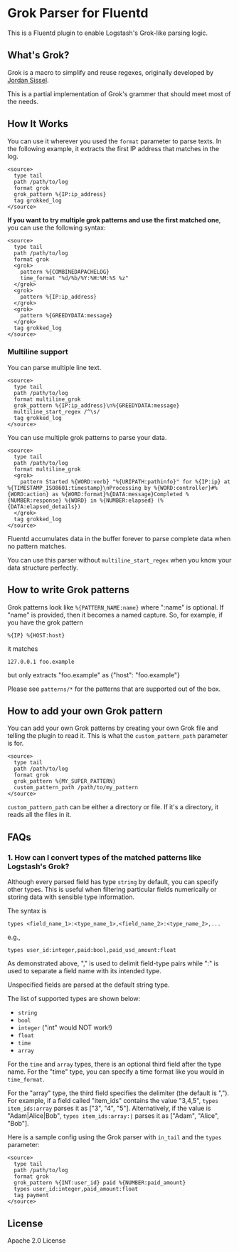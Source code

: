# Grok Parser for Fluentd

This is a Fluentd plugin to enable Logstash's Grok-like parsing logic.

## What's Grok?

Grok is a macro to simplify and reuse regexes, originally developed by [Jordan Sissel](http://github.com/jordansissel).

This is a partial implementation of Grok's grammer that should meet most of the needs.

## How It Works

You can use it wherever you used the `format` parameter to parse texts. In the following example, it
extracts the first IP address that matches in the log.

```aconf
<source>
  type tail
  path /path/to/log
  format grok
  grok_pattern %{IP:ip_address}
  tag grokked_log
</source>
```

**If you want to try multiple grok patterns and use the first matched one**, you can use the following syntax:

```aconf
<source>
  type tail
  path /path/to/log
  format grok
  <grok>
    pattern %{COMBINEDAPACHELOG}
    time_format "%d/%b/%Y:%H:%M:%S %z"
  </grok>
  <grok>
    pattern %{IP:ip_address}
  </grok>
  <grok>
    pattern %{GREEDYDATA:message}
  </grok>
  tag grokked_log
</source>
```

### Multiline support

You can parse multiple line text.

```aconf
<source>
  type tail
  path /path/to/log
  format multiline_grok
  grok_pattern %{IP:ip_address}\n%{GREEDYDATA:message}
  multiline_start_regex /^\s/
  tag grokked_log
</source>
```

You can use multiple grok patterns to parse your data.

```aconf
<source>
  type tail
  path /path/to/log
  format multiline_grok
  <grok>
    pattern Started %{WORD:verb} "%{URIPATH:pathinfo}" for %{IP:ip} at %{TIMESTAMP_ISO8601:timestamp}\nProcessing by %{WORD:controller}#%{WORD:action} as %{WORD:format}%{DATA:message}Completed %{NUMBER:response} %{WORD} in %{NUMBER:elapsed} (%{DATA:elapsed_details})
  </grok>
  tag grokked_log
</source>
```

Fluentd accumulates data in the buffer forever to parse complete data when no pattern matches.

You can use this parser without `multiline_start_regex` when you know your data structure perfectly.


## How to write Grok patterns

Grok patterns look like `%{PATTERN_NAME:name}` where ":name" is optional. If "name" is provided, then it
becomes a named capture. So, for example, if you have the grok pattern

```
%{IP} %{HOST:host}
```

it matches

```
127.0.0.1 foo.example
```

but only extracts "foo.example" as {"host": "foo.example"}

Please see `patterns/*` for the patterns that are supported out of the box.

## How to add your own Grok pattern

You can add your own Grok patterns by creating your own Grok file and telling the plugin to read it.
This is what the `custom_pattern_path` parameter is for.

```
<source>
  type tail
  path /path/to/log
  format grok
  grok_pattern %{MY_SUPER_PATTERN}
  custom_pattern_path /path/to/my_pattern
</source>
```

`custom_pattern_path` can be either a directory or file. If it's a directory, it reads all the files in it.

## FAQs

### 1. How can I convert types of the matched patterns like Logstash's Grok?

Although every parsed field has type `string` by default, you can specify other types. This is useful when filtering particular fields numerically or storing data with sensible type information.

The syntax is

```
types <field_name_1>:<type_name_1>,<field_name_2>:<type_name_2>,...
```

e.g.,

```
types user_id:integer,paid:bool,paid_usd_amount:float
```

As demonstrated above, "," is used to delimit field-type pairs while ":" is used to separate a field name with its intended type.

Unspecified fields are parsed at the default string type.

The list of supported types are shown below:

* `string`
* `bool`
* `integer` ("int" would NOT work!)
* `float`
* `time`
* `array`

For the `time` and `array` types, there is an optional third field after the type name. For the "time" type, you can specify a time format like you would in `time_format`.

For the "array" type, the third field specifies the delimiter (the default is ","). For example, if a field called "item\_ids" contains the value "3,4,5", `types item_ids:array` parses it as ["3", "4", "5"]. Alternatively, if the value is "Adam|Alice|Bob", `types item_ids:array:|` parses it as ["Adam", "Alice", "Bob"].

Here is a sample config using the Grok parser with `in_tail` and the `types` parameter:

```aconf
<source>
  type tail
  path /path/to/log
  format grok
  grok_pattern %{INT:user_id} paid %{NUMBER:paid_amount}
  types user_id:integer,paid_amount:float
  tag payment
</source>
```

## License

Apache 2.0 License
